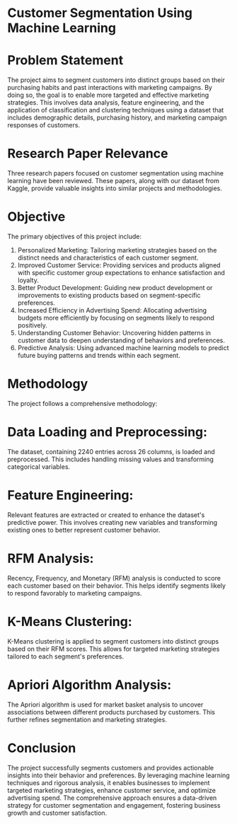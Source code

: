 # Customer Segmentation Using Machine Learning
# Problem Statement
The project aims to segment customers into distinct groups based on their purchasing habits and past interactions with marketing campaigns. By doing so, the goal is to enable more targeted and effective marketing strategies. This involves data analysis, feature engineering, and the application of classification and clustering techniques using a dataset that includes demographic details, purchasing history, and marketing campaign responses of customers.

# Research Paper Relevance
Three research papers focused on customer segmentation using machine learning have been reviewed. These papers, along with our dataset from Kaggle, provide valuable insights into similar projects and methodologies.

# Objective
The primary objectives of this project include:

1) Personalized Marketing: Tailoring marketing strategies based on the distinct needs and characteristics of each customer segment.
2) Improved Customer Service: Providing services and products aligned with specific customer group expectations to enhance satisfaction and loyalty.
3) Better Product Development: Guiding new product development or improvements to existing products based on segment-specific preferences.
4) Increased Efficiency in Advertising Spend: Allocating advertising budgets more efficiently by focusing on segments likely to respond positively.
5) Understanding Customer Behavior: Uncovering hidden patterns in customer data to deepen understanding of behaviors and preferences.
6) Predictive Analysis: Using advanced machine learning models to predict future buying patterns and trends within each segment.

# Methodology
The project follows a comprehensive methodology:

# Data Loading and Preprocessing: 
The dataset, containing 2240 entries across 26 columns, is loaded and preprocessed. This includes handling missing values and transforming categorical variables.

# Feature Engineering: 
Relevant features are extracted or created to enhance the dataset's predictive power. This involves creating new variables and transforming existing ones to better represent customer behavior.

# RFM Analysis: 
Recency, Frequency, and Monetary (RFM) analysis is conducted to score each customer based on their behavior. This helps identify segments likely to respond favorably to marketing campaigns.

# K-Means Clustering: 
K-Means clustering is applied to segment customers into distinct groups based on their RFM scores. This allows for targeted marketing strategies tailored to each segment's preferences.

# Apriori Algorithm Analysis: 
The Apriori algorithm is used for market basket analysis to uncover associations between different products purchased by customers. This further refines segmentation and marketing strategies.

# Conclusion
The project successfully segments customers and provides actionable insights into their behavior and preferences. By leveraging machine learning techniques and rigorous analysis, it enables businesses to implement targeted marketing strategies, enhance customer service, and optimize advertising spend. The comprehensive approach ensures a data-driven strategy for customer segmentation and engagement, fostering business growth and customer satisfaction.
